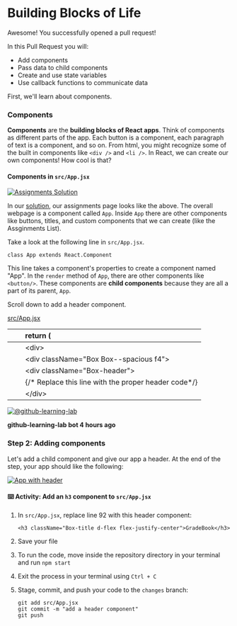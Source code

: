 # Building Blocks of Life

Awesome! You successfully opened a pull request!

In this Pull Request you will:

* Add components
* Pass data to child components
* Create and use state variables
* Use callback functions to communicate data

First, we'll learn about components.

### Components

**Components** are the **building blocks of React apps**. Think of components as different parts of the app. Each button is a component, each paragraph of text is a component, and so on. From html, you might recognize some of the built in components like `<div />` and `<li />`. In React, we can create our own components! How cool is that?

#### Components in `src/App.jsx`

[![Assignments Solution](https://user-images.githubusercontent.com/25253905/61293228-11f26580-a788-11e9-90ac-9612c2bddf6b.png)](https://user-images.githubusercontent.com/25253905/61293228-11f26580-a788-11e9-90ac-9612c2bddf6b.png)

In our [solution](https://githubtraining.github.io/react-solution/), our assignments page looks like the above. The overall webpage is a component called `App`. Inside `App` there are other components like buttons, titles, and custom components that we can create \(like the Assginments List\).

Take a look at the following line in `src/App.jsx`.

```text
class App extends React.Component
```

This line takes a component's properties to create a component named "App". In the `render` method of `App`, there are other components like `<button/>`. These components are **child components** because they are all a part of its parent, `App`.

Scroll down to add a header component.







[src/App.jsx](https://github.com/Bryan-Guner-Backup/intro-react/pull/2/files/0f2cc53cf1869241e40899fc41c0066ab37373e8#diff-d274a54187c91ba0f532df2a9e194e27ab50e988f5e4c33f5a7893918320c661)

|  |  |  return \( |
| :--- | :--- | :--- |
|  |  |  &lt;div&gt; |
|  |  |  &lt;div className="Box Box--spacious f4"&gt; |
|  |  |  &lt;div className="Box-header"&gt; |
|  |  |  {/\* Replace this line with the proper header code\*/} |
|  |  |  &lt;/div&gt; |

 [![@github-learning-lab](https://avatars.githubusercontent.com/in/10572?s=60&v=4)](https://github.com/marketplace/github-learning-lab) 

**github-learning-lab bot 4 hours ago** 

### Step 2: Adding components

Let's add a child component and give our app a header. At the end of the step, your app should like the following:

[![App with header](https://user-images.githubusercontent.com/25253905/61294086-eb352e80-a789-11e9-96ab-8b6cb09b3791.png)](https://user-images.githubusercontent.com/25253905/61294086-eb352e80-a789-11e9-96ab-8b6cb09b3791.png)

#### ⌨️ Activity: Add an `h3` component to `src/App.jsx`

1. In `src/App.jsx`, replace line 92 with this header component:

   ```text
   <h3 className="Box-title d-flex flex-justify-center">GradeBook</h3>
   ```

2. Save your file
3. To run the code, move inside the repository directory in your terminal and run `npm start`
4. Exit the process in your terminal using `Ctrl + C`
5. Stage, commit, and push your code to the `changes` branch:

   ```text
   git add src/App.jsx
   git commit -m "add a header component"
   git push
   ```

